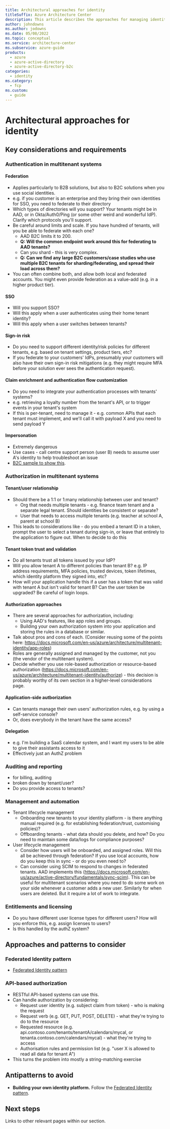 ```yaml
---
title: Architectural approaches for identity
titleSuffix: Azure Architecture Center
description: This article describes the approaches for managing identities in a multitenant solution.
author: johndowns
ms.author: jodowns
ms.date: 05/08/2022
ms.topic: conceptual
ms.service: architecture-center
ms.subservice: azure-guide
products:
  - azure
  - azure-active-directory
  - azure-active-directory-b2c
categories:
  - identity
ms.category:
  - fcp
ms.custom:
  - guide
---
```


# Architectural approaches for identity

## Key considerations and requirements

### Authentication in multitenant systems

#### Federation
 - Applies particularly to B2B solutions, but also to B2C solutions when you use social identities.
 - e.g. if you customer is an enterprise and they bring their own identities for SSO, you need to federate to their directory
 - Which types of directories will you support? Your tenants might be in AAD, or in Okta/Auth0/Ping (or some other weird and wonderful IdP). Clarify which protocols you'll support.
 - Be careful around limits and scale. If you have hundred of tenants, will you be able to federate with each one?
    - AAD B2C limits it to 200. 
    - **Q: Will the common endpoint work around this for federating to AAD tenants?**
    - Can you shard - this is very complex.
    - **Q: Can we find any large B2C customers/case studies who use multiple B2C tenants for sharding/federating, and spread their load across them?**
 - You can often combine both, and allow both local and federated accounts. You might even provide federation as a value-add (e.g. in a higher product tier).

#### SSO
- Will you support SSO?
- Will this apply when a user authenticates using their home tenant identity?
- Will this apply when a user switches between tenants?

#### Sign-in risk
- Do you need to support different identity/risk policies for different tenants, e.g. based on tenant settings, product tiers, etc?
- If you federate to your customers' IdPs, presumably your customers will also have their own sign-in risk mitigations (e.g. they might require MFA before your solution ever sees the authentication request).

#### Claim enrichment and authentication flow customization
- Do you need to integrate your authentication processes with tenants' systems?
- e.g. retrieving a loyalty number from the tenant's API, or to trigger events in your tenant's system
- If this is per-tenant, need to manage it - e.g. common APIs that each tenant must implement, and we'll call it with payload X and you need to send payload Y

#### Impersonation
- Extremely dangerous
- Use cases - call centre support person (user B) needs to assume user A's identity to help troubleshoot an issue
- [B2C sample to show this](https://github.com/azure-ad-b2c/samples/tree/master/policies/impersonation).

### Authorization in multitenant systems

#### Tenant/user relationship
- Should there be a 1:1 or 1:many relationship between user and tenant?
   - Org that needs multiple tenants - e.g. finance team tenant and a separate legal tenant. Should identities be consistent or separate?
   - User that needs to access multiple tenants (e.g. teacher at school A, parent at school B)
- This leads to considerations like - do you embed a tenant ID in a token, prompt the user to select a tenant during sign-in, or leave that entirely to the application to figure out. When to decide to do this

#### Tenant token trust and validation
- Do all tenants trust all tokens issued by your IdP?
- Will you allow tenant A to different policies than tenant B? e.g. IP address requirements, MFA policies, trusted devices, token lifetimes, which identity platform they signed into, etc?
- How will your application handle this if a user has a token that was valid with tenant A but isn't valid for tenant B? Can the user token be upgraded? Be careful of login loops.

#### Authorization approaches
- There are several approaches for authorization, including:
  - Using AAD's features, like app roles and groups.
  - Building your own authorization system into your application and storing the rules in a database or similar.
- Talk about pros and cons of each. (Consider reusing some of the points here: https://docs.microsoft.com/en-us/azure/architecture/multitenant-identity/app-roles)
- Roles are generally assigned and managed by the customer, not you (the vendor of the multitenant system).
- Decide whether you use role-based authorization or resource-based authorization (https://docs.microsoft.com/en-us/azure/architecture/multitenant-identity/authorize) - this decision is probably worthy of its own section in a higher-level considerations page.

#### Application-side autborization
- Can tenants manage their own users' authorization rules, e.g. by using a self-service console?
- Or, does everybody in the tenant have the same access?

#### Delegation
- e.g. I'm building a SaaS calendar system, and I want my users to be able to give their assistants access to it
- Effectively just an AuthZ problem

### Auditing and reporting
 - for billing, auditing
 - broken down by tenant/user?
 - Do you provide access to tenants?

### Management and automation
- Tenant lifecycle management
  - Onboarding new tenants to your identity platform - is there anything manual required (e.g. for establishing federation/trust, customising policies)?
  - Offboarding tenants - what data should you delete, and how? Do you need to maintain some data/logs for compliance purposes?
- User lifecycle management
  - Consider how users will be onboarded, and assigned roles. Will this all be achieved through federation? If you use local accounts, how do you keep this in sync - or do you even need to?
  - Can consider using SCIM to respond to changes in federated tenants. AAD implements this (https://docs.microsoft.com/en-us/azure/active-directory/fundamentals/sync-scim). This can be useful for multitenant scenarios where you need to do some work on your side whenever a customer adds a new user. Similarly for when users are deleted. But it require a lot of work to integrate.

### Entitlements and licensing
- Do you have different user license types for different users? How will you enforce this, e.g. assign licenses to users?
- Is this handled by the authZ system?

## Approaches and patterns to consider

### Federated Identity pattern

- [Federated Identity pattern](https://docs.microsoft.com/azure/architecture/patterns/federated-identity)

### API-based authorization

- RESTful API-based systems can use this.
- Can handle authorization by considering:
  - Request user identity (e.g. subject claim from token) - who is making the request
  - Request verb (e.g. GET, PUT, POST, DELETE) - what they're trying to do to the resource
  - Requested resource (e.g. api.contoso.com/tenants/tenantA/calendars/mycal, or tenanta.contoso.com/calendars/mycal) - what they're trying to access
  - Authorisation rules and permission list (e.g. "user X is allowed to read all data for tenant A")
- This turns the problem into mostly a string-matching exercise

## Antipatterns to avoid

- **Building your own identity platform.** Follow the [Federated Identity pattern](https://docs.microsoft.com/azure/architecture/patterns/federated-identity).

## Next steps

Links to other relevant pages within our section.
